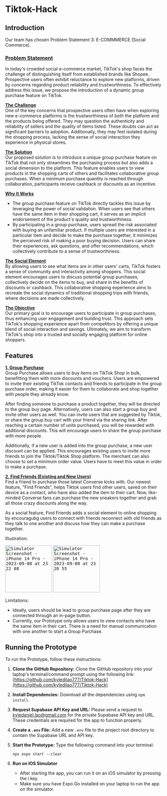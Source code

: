 # Tiktok-Hack

## Introduction
Our team has chosen Problem Statement 3: E-COMMMERCE (Social Commerce).

### <ins>Problem Statement</ins>  
In today's crowded social e-commerce market, TikTok's shop faces the challenge of distinguishing itself from established brands like Shopee. Prospective users often exhibit reluctance to explore new platforms, driven by concerns regarding product reliability and trustworthiness. To effectively address this issue, we propose the introduction of a dynamic group purchase feature on TikTok.

**<ins>The Challenge</ins>**  
One of the key concerns that prospective users often have when exploring new e-commerce platforms is the trustworthiness of both the platform and the products being offered. They may question the authenticity and reliability of sellers and the quality of items listed. These doubts can act as significant barriers to adoption. Additionally, they may feel isolated during the shopping process, lacking the sense of social interaction they experience in physical stores.

**<ins>The Solution</ins>**  
Our proposed solution is to introduce a unique group purchase feature on TikTok that not only streamlines the purchasing process but also adds a social dimension to the platform. This feature enables users to view products in the shopping carts of others and facilitates collaborative group purchases. When a minimum purchase quantity is reached through collaboration, participants receive cashback or discounts as an incentive.

**<ins>Why It Works</ins>**  
- The group purchase feature on TikTok directly tackles this issue by leveraging the power of social validation. When users see that others have the same item in their shopping cart, it serves as an implicit endorsement of the product's quality and trustworthiness. 
- By participating in a group purchase, users spread the risk associated with buying an unfamiliar product. If multiple users are interested in a particular item and decide to make the purchase together, it minimizes the perceived risk of making a poor buying decision. Users can share their experiences, ask questions, and offer recommendations, which collectively contribute to a sense of trustworthiness.

**<ins>The Social Element</ins>**  
By allowing users to see what items are in other users' carts, TikTok fosters a sense of community and interactivity among shoppers. This social element encourages users to discuss potential group purchases, collectively decide on the items to buy, and share in the benefits of discounts or cashback. This collaborative shopping experience aims to recreate the social dynamics of traditional shopping trips with friends, where decisions are made collectively.

**<ins>The Objective</ins>**  
Our primary goal is to encourage users to participate in group purchases, thus enhancing user engagement and building trust. This approach sets TikTok's shopping experience apart from competitors by offering a unique blend of social interaction and savings. Ultimately, we aim to transform TikTok's shop into a trusted and socially engaging platform for online shoppers.

## Features
**<ins>1.  Group Purchase</ins>**  
Group Purchase allows users to buy items on TikTok Shop in bulk, benefitting them with more discounts and vouchers. Users are empowered to invite their existing TikTok contacts and friends to participate in the group purchase order, making it easier for them to collaborate and shop together with people they already know.

After finding someone to purchase a product together, they will be directed to the group buy page. Alternatively, users can also start a group buy and invite other users as well.  You can invite users that are suggested by Tiktok, or share the group buy cart with your friend via the sharing link. After reaching a certain number of units purchased, you will be rewarded with additional discounts. This will encourage users to share the group purchase with more people.

Additionally, if a new user is added into the group purchase, a new user discount can be applied. This encourages existing users to invite more friends to join the Tiktok/Tiktok Shop platform. The merchant can also choose to set a minimum order value. Users have to meet this value in order to make a purchase.

**<ins>2.  Find Friends (Existing and New Users)</ins>**  
Find a friend to purchase those latest Converse kicks with. Our newest feature, "Find Friends", helps Tiktok users find other users, saved on their device as a contact, who have also  added the item to their cart. Now, like-minded Converse fans can purchase the new sneakers together and grab all those crazy discounts along the way. 

As a social feature, Find Friends adds a social element to online shopping by encouragubg users to connect with friends reconnect with old friends as they talk to one another and discuss how they can make a purchase together. 

Illustration:  
<p align="left">
<kbd><img width="150" alt="Simulator Screenshot - iPhone 14 Pro - 2023-09-08 at 23 22 08" src=https://github.com/kyledilao777/Tiktok-Hack/assets/108947940/9040b68e-cb3b-4767-8a79-1d417ff3ff8d></kbd> <kbd><img width="150" alt="Simulator Screenshot - iPhone 14 Pro - 2023-09-08 at 23 20 55" src=https://github.com/kyledilao777/Tiktok-Hack/assets/108947940/c4bd4f83-11dc-431e-8eed-c3fa929b9f73></kbd>
</p>

Limitations:  
- Ideally, users should be lead to group purchase page after they are connected through an in-page button. 
- Currently, our Prototype only allows users to view contacts who have the same item in their cart. There is a need for manual communication with one another to start a Group Purchase. 

## Running the Prototype
To run the Prototype, follow these instructions:

1. **Clone the GitHub Repository:**
   Clone the GitHub repository into your laptop's terminal/command prompt using the following link: [https://github.com/kyledilao777/Tiktok-Hack](https://github.com/kyledilao777/Tiktok-Hack)

2. **Install Dependencies:**
   Download all the dependencies using `npm install`.

3. **Request Supabase API Key and URL:**
   Please send a request to kyledaniel.lao@gmail.com for the private Supabase API key and URL. These credentials are required for the app to function properly.

4. **Create a `.env` File:**
   Add a new `.env` file to the project root directory to contain the Supabase URL and API key.

5. **Start the Prototype:**
   Type the following command into your terminal:

   ```shell
   npx expo start --clear

6. **Run on IOS Simulator**
    - After starting the app, you can run it on an iOS simulator by pressing the i key.
    - Make sure you have Expo Go installed on your laptop to run the app on the simulator.
